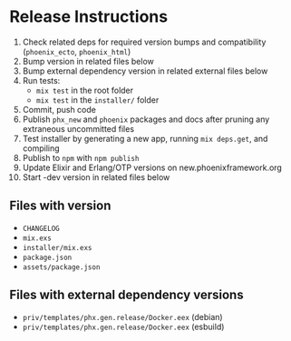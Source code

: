 # Release Instructions

  1. Check related deps for required version bumps and compatibility (`phoenix_ecto`, `phoenix_html`)
  2. Bump version in related files below
  3. Bump external dependency version in related external files below
  4. Run tests:
      - `mix test` in the root folder
      - `mix test` in the `installer/` folder
  5. Commit, push code
  6. Publish `phx_new` and `phoenix` packages and docs after pruning any extraneous uncommitted files
  7. Test installer by generating a new app, running `mix deps.get`, and compiling
  8. Publish to `npm` with `npm publish`
  9. Update Elixir and Erlang/OTP versions on new.phoenixframework.org
  10. Start -dev version in related files below

## Files with version

  * `CHANGELOG`
  * `mix.exs`
  * `installer/mix.exs`
  * `package.json`
  * `assets/package.json`

## Files with external dependency versions

  * `priv/templates/phx.gen.release/Docker.eex` (debian)
  * `priv/templates/phx.gen.release/Docker.eex` (esbuild)
